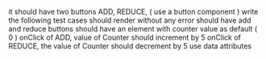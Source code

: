 it should have two buttons ADD, REDUCE, ( use a button component )
write the following test cases
should render without any error
should have add and reduce buttons
should have an element with counter value as default ( 0 )
onClick of ADD, value of Counter should increment by 5
onClick of REDUCE, the value of Counter should decrement by 5
use data attributes